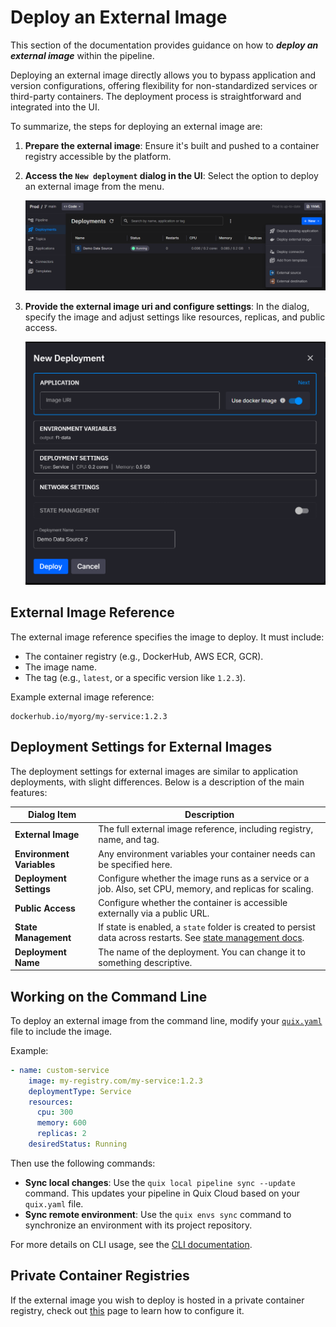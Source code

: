 
# Deploy an External Image

This section of the documentation provides guidance on how to ***deploy an external image*** within the pipeline.

Deploying an external image directly allows you to bypass application and version configurations, offering flexibility for non-standardized services or third-party containers. The deployment process is straightforward and integrated into the UI.

To summarize, the steps for deploying an external image are:

1. **Prepare the external image**: Ensure it's built and pushed to a container registry accessible by the platform.

2. **Access the `New deployment` dialog in the UI**: Select the option to deploy an external image from the menu.

   ![Menu showing external image deployment option](../images/deploy/new-deployment-menu.png)

3. **Provide the external image uri and configure settings**: In the dialog, specify the image and adjust settings like resources, replicas, and public access.

   ![External Image Deployment settings dialog](../images/deploy/deployment-image-dialog.png)

## External Image Reference

The external image reference specifies the image to deploy. It must include:

- The container registry (e.g., DockerHub, AWS ECR, GCR).
- The image name.
- The tag (e.g., `latest`, or a specific version like `1.2.3`).

Example external image reference:

```plaintext
dockerhub.io/myorg/my-service:1.2.3
```

## Deployment Settings for External Images

The deployment settings for external images are similar to application deployments, with slight differences. Below is a description of the main features:

| Dialog Item          | Description                                                                 |
|----------------------|-----------------------------------------------------------------------------|
| **External Image**   | The full external image reference, including registry, name, and tag.      |
| **Environment Variables** | Any environment variables your container needs can be specified here.      |
| **Deployment Settings**  | Configure whether the image runs as a service or a job. Also, set CPU, memory, and replicas for scaling. |
| **Public Access**    | Configure whether the container is accessible externally via a public URL. |
| **State Management** | If state is enabled, a `state` folder is created to persist data across restarts. See [state management docs](./state-management.md). |
| **Deployment Name**  | The name of the deployment. You can change it to something descriptive.    |

## Working on the Command Line

To deploy an external image from the command line, modify your [`quix.yaml`](../quix-cli/yaml-reference/pipeline-descriptor.md) file to include the image. 

Example:

```yaml
- name: custom-service
    image: my-registry.com/my-service:1.2.3
    deploymentType: Service
    resources:
      cpu: 300
      memory: 600
      replicas: 2
    desiredStatus: Running
```

Then use the following commands:

- **Sync local changes**: Use the `quix local pipeline sync --update` command. This updates your pipeline in Quix Cloud based on your `quix.yaml` file.
- **Sync remote environment**: Use the `quix envs sync` command to synchronize an environment with its project repository.

For more details on CLI usage, see the [CLI documentation](../quix-cli/overview.md).

## Private Container Registries

If the external image you wish to deploy is hosted in a private container registry, check out [this](./private-container-registries.md) page to learn how to configure it.